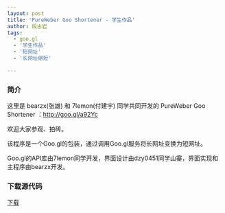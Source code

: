 ```yaml
---
layout: post
title: 'PureWeber Goo Shortener - 学生作品'
author: 段志岩
tags:
  - goo.gl
  - '学生作品'
  - '短网址'
  - '长网址缩短'

---
```


<h3>简介</h3>

这里是 bearzx(张雄) 和 7lemon(付建宇) 同学共同开发的 PureWeber Goo Shortener ：<a href="http://goo.gl/a92Yc">http://goo.gl/a92Yc</a>

欢迎大家参观、拍砖。

该程序是一个Goo.gl的包装，通过调用Goo.gl服务将长网址变换为短网址。

Goo.gl的API库由7lemon同学开发，界面设计由dzy0451同学山寨，界面实现和主程序由bearzx开发。

<h3>下载源代码</h3>

<a href="http://www.pureweber.com/wp-content/plugins/downloads-manager/upload/short.rar">下载</a>

<div style="margin-bottom:20px"></a>
